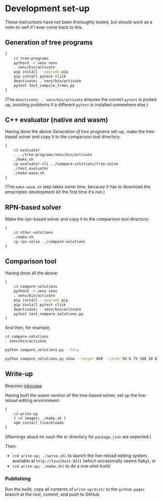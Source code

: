 # Development set-up

These instructions have not been thoroughly tested, but should work as
a note-to-self if I ever come back to this.

## Generation of tree programs

``` bash
(
    cd tree-programs
    python3 -m venv venv
    . venv/bin/activate
    pip install --upgrade pip
    pip install pytest click
    deactivate; . venv/bin/activate
    pytest test_compile_trees.py
)
```

(The `deactivate; . venv/bin/activate` ensures the correct `pytest` is
picked up, avoiding problems if a different `pytest` is installed
somewhere else.)

## C++ evaluator (native and wasm)

Having done the above *Generation of tree programs* set-up, make the
tree-based solver and copy it to the comparison tool directory:


``` bash
(
    cd evaluator
    . ../tree-programs/venv/bin/activate
    ./make.sh
    cp evaluator-cli ../compare-solutions/tree-solve
    ./test_evaluator
    ./make-wasm.sh
)
```

(The `make-wasm.sh` step takes some time, because it has to download
the emscripten development kit the first time it's run.)

## RPN-based solver

Make the rpn-based solver and copy it to the comparison tool
directory:

``` bash
(
    cd other-solutions
    ./make.sh
    cp rpn-solve ../compare-solutions
)
```

## Comparison tool

Having done all the above:

``` bash
(
    cd compare-solutions
    python3 -m venv venv
    . venv/bin/activate
    pip install --upgrade pip
    pip install pytest click
    deactivate; . venv/bin/activate
    pytest test_compare_solutions.py
)
```

And then, for example,

``` bash
cd compare-solutions
. venv/bin/activate

python compare_solutions.py --help

python compare_solutions.py show --target 899 --cards 50 6 75 100 10 8
```

## Write-up

Requires [inkscape](https://inkscape.org/).

Having built the wasm version of the tree-based solver, set up the
live-reload editing environment:

``` bash
(
    cd write-up
    ( cd images; ./make.sh )
    npm install livereloadx
)
```

(Warnings about no such file or directory for `package.json` are
expected.)

Then:

* `(cd write-up; ./serve.sh)` to launch the live-reload editing
  system, available at `http://localhost:8211` (which occasionally
  seems flaky), or
* `(cd write-up; ./make.sh)` to do a one-shot build.

### Publishing

Run the build, copy all contents of `write-up/dist/` to the
`github-pages` branch at the root, commit, and push to GitHub.
